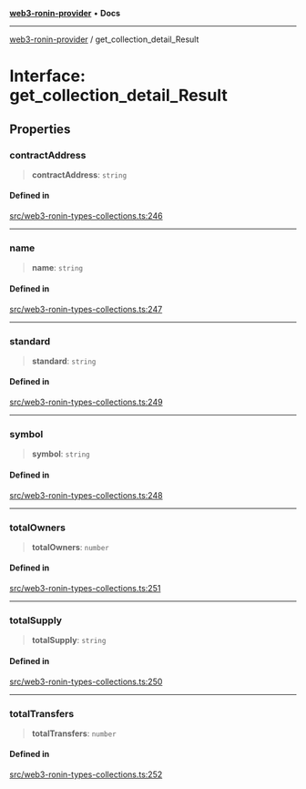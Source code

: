 [**web3-ronin-provider**](../README.md) • **Docs**

***

[web3-ronin-provider](../globals.md) / get\_collection\_detail\_Result

# Interface: get\_collection\_detail\_Result

## Properties

### contractAddress

> **contractAddress**: `string`

#### Defined in

[src/web3-ronin-types-collections.ts:246](https://github.com/chuacw/web3-ronin-provider/blob/8f8ec8edfaa82f0741161cc9ab238177f2999ade/src/web3-ronin-types-collections.ts#L246)

***

### name

> **name**: `string`

#### Defined in

[src/web3-ronin-types-collections.ts:247](https://github.com/chuacw/web3-ronin-provider/blob/8f8ec8edfaa82f0741161cc9ab238177f2999ade/src/web3-ronin-types-collections.ts#L247)

***

### standard

> **standard**: `string`

#### Defined in

[src/web3-ronin-types-collections.ts:249](https://github.com/chuacw/web3-ronin-provider/blob/8f8ec8edfaa82f0741161cc9ab238177f2999ade/src/web3-ronin-types-collections.ts#L249)

***

### symbol

> **symbol**: `string`

#### Defined in

[src/web3-ronin-types-collections.ts:248](https://github.com/chuacw/web3-ronin-provider/blob/8f8ec8edfaa82f0741161cc9ab238177f2999ade/src/web3-ronin-types-collections.ts#L248)

***

### totalOwners

> **totalOwners**: `number`

#### Defined in

[src/web3-ronin-types-collections.ts:251](https://github.com/chuacw/web3-ronin-provider/blob/8f8ec8edfaa82f0741161cc9ab238177f2999ade/src/web3-ronin-types-collections.ts#L251)

***

### totalSupply

> **totalSupply**: `string`

#### Defined in

[src/web3-ronin-types-collections.ts:250](https://github.com/chuacw/web3-ronin-provider/blob/8f8ec8edfaa82f0741161cc9ab238177f2999ade/src/web3-ronin-types-collections.ts#L250)

***

### totalTransfers

> **totalTransfers**: `number`

#### Defined in

[src/web3-ronin-types-collections.ts:252](https://github.com/chuacw/web3-ronin-provider/blob/8f8ec8edfaa82f0741161cc9ab238177f2999ade/src/web3-ronin-types-collections.ts#L252)
